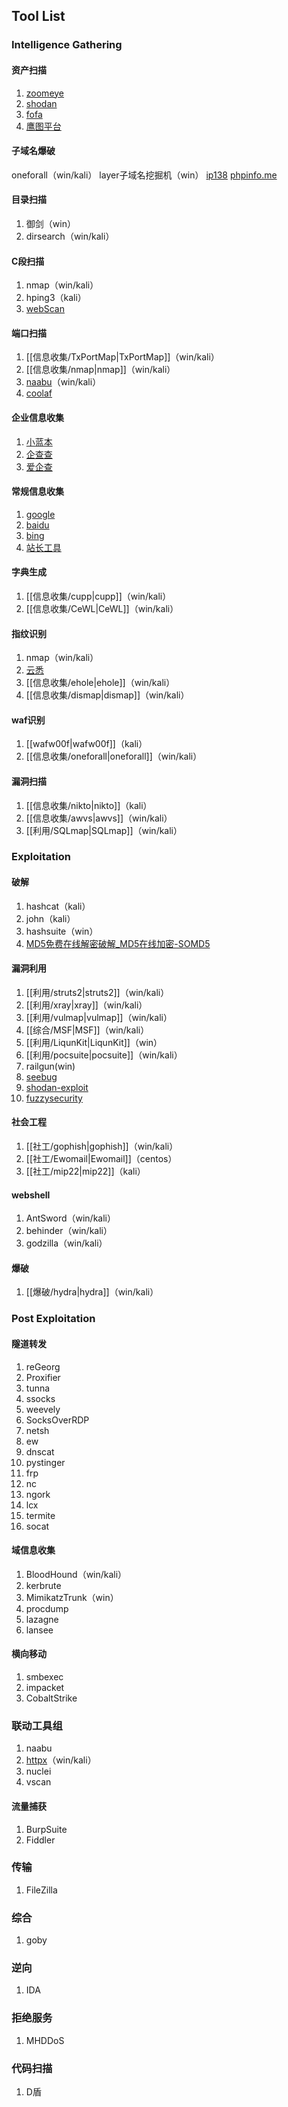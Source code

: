 ## Tool List
### Intelligence Gathering
#### 资产扫描
1. [zoomeye](https://www.zoomeye.org/)
2. [shodan]( https://www.shodan.io/)
3. [fofa]( https://fofa.info/)
4. [鹰图平台](https://hunter.qianxin.com/)
#### 子域名爆破
oneforall（win/kali）
layer子域名挖掘机（win）
[ip138](https://ip138.com/)
[phpinfo.me](https://phpinfo.me/)
#### 目录扫描
1. 御剑（win）
2. dirsearch（win/kali）
#### C段扫描
1. nmap（win/kali）
2. hping3（kali）
3. [webScan](https://webscan.cc/)
#### 端口扫描
1. [[信息收集/TxPortMap|TxPortMap]]（win/kali）
2. [[信息收集/nmap|nmap]]（win/kali）
3. [naabu](信息收集/naabu.md)（win/kali）
4. [coolaf](http://coolaf.com/)
#### 企业信息收集
1. [小蓝本](https://www.xiaolanben.com/pc)
2. [企查查](https://www.qcc.com/)
3. [爱企查](https://aiqicha.baidu.com/)
#### 常规信息收集
1. [google](https://www.google.com)
2. [baidu](https://www.baidu.com)
3. [bing](https://www.bing.com)
4. [站长工具]( https://whois.chinaz.com/)
#### 字典生成
1. [[信息收集/cupp|cupp]]（win/kali）
2. [[信息收集/CeWL|CeWL]]（win/kali）
#### 指纹识别
1. nmap（win/kali）
2. [云悉](https://www.yunsee.cn/)
3. [[信息收集/ehole|ehole]]（win/kali）
4. [[信息收集/dismap|dismap]]（win/kali）
#### waf识别
1. [[wafw00f|wafw00f]]（kali）
2. [[信息收集/oneforall|oneforall]]（win/kali）
#### 漏洞扫描
1. [[信息收集/nikto|nikto]]（kali）
2. [[信息收集/awvs|awvs]]（win/kali）
3. [[利用/SQLmap|SQLmap]]（win/kali）

### Exploitation
#### 破解
1. hashcat（kali）
2. john（kali）
3. hashsuite（win）
4. [MD5免费在线解密破解_MD5在线加密-SOMD5](https://www.somd5.com/)
#### 漏洞利用
1. [[利用/struts2|struts2]]（win/kali）
2. [[利用/xray|xray]]（win/kali）
3. [[利用/vulmap|vulmap]]（win/kali）
4. [[综合/MSF|MSF]]（win/kali）
5. [[利用/LiqunKit|LiqunKit]]（win）
6. [[利用/pocsuite|pocsuite]]（win/kali）
7. railgun(win)
8. [seebug](https://www.seebug.org/)
9. [shodan-exploit]( https://exploits.shodan.io/)
10. [fuzzysecurity]( http://www.fuzzysecurity.com/)
#### 社会工程
1. [[社工/gophish|gophish]]（win/kali）
2. [[社工/Ewomail|Ewomail]]（centos）
3. [[社工/mip22|mip22]]（kali）
#### webshell
1. AntSword（win/kali）
2. behinder（win/kali）
3. godzilla（win/kali）
#### 爆破
1. [[爆破/hydra|hydra]]（win/kali）

### Post Exploitation
#### 隧道转发
1. reGeorg
2. Proxifier
3. tunna
4. ssocks
5. weevely
6. SocksOverRDP
7. netsh
8. ew
9. dnscat
10. pystinger
11. frp
12. nc
13. ngork
14. lcx
15. termite
16. socat
#### 域信息收集
1. BloodHound（win/kali）
2. kerbrute
3. MimikatzTrunk（win）
4. procdump
5. lazagne
6. lansee
#### 横向移动
1. smbexec
2. impacket
3. CobaltStrike

### 联动工具组
1. naabu
2. [httpx](./信息收集/httpx.md)（win/kali）
3. nuclei
4. vscan

#### 流量捕获
1. BurpSuite
2. Fiddler

### 传输
1. FileZilla

### 综合
1. goby

### 逆向
1. IDA

### 拒绝服务
1. MHDDoS

### 代码扫描
1. D盾

